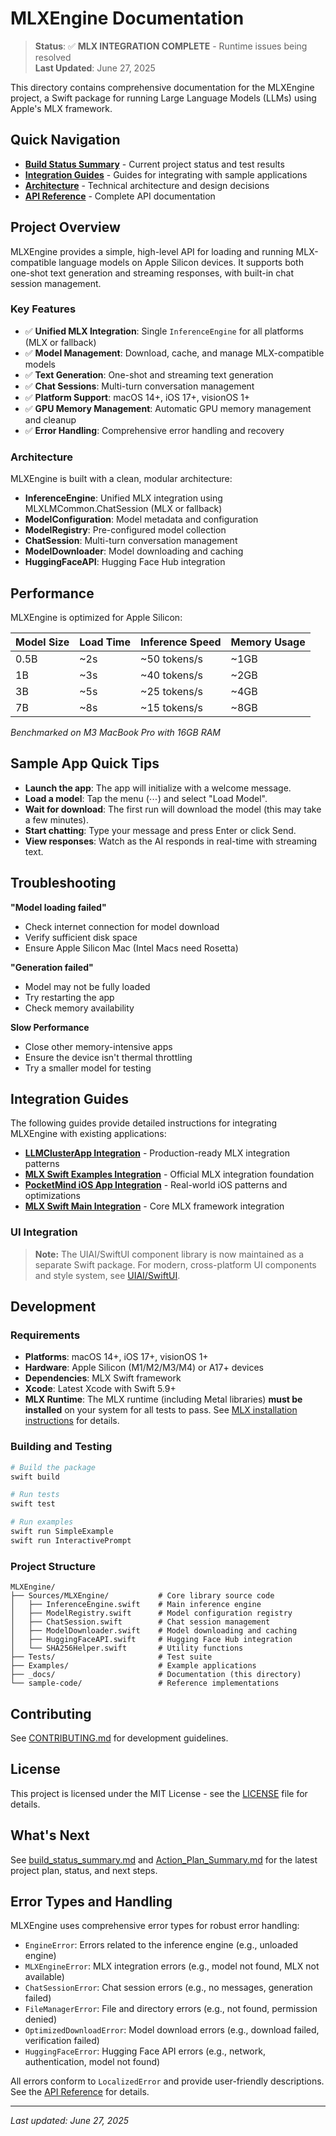 # MLXEngine Documentation

> **Status**: ✅ **MLX INTEGRATION COMPLETE** - Runtime issues being resolved  
> **Last Updated**: June 27, 2025

This directory contains comprehensive documentation for the MLXEngine project, a Swift package for running Large Language Models (LLMs) using Apple's MLX framework.

## Quick Navigation

- **[Build Status Summary](build_status_summary.md)** - Current project status and test results
- **[Integration Guides](integration_guides/)** - Guides for integrating with sample applications
- **[Architecture](architecture.md)** - Technical architecture and design decisions
- **[API Reference](api_reference.md)** - Complete API documentation

## Project Overview

MLXEngine provides a simple, high-level API for loading and running MLX-compatible language models on Apple Silicon devices. It supports both one-shot text generation and streaming responses, with built-in chat session management.

### Key Features

- ✅ **Unified MLX Integration**: Single `InferenceEngine` for all platforms (MLX or fallback)
- ✅ **Model Management**: Download, cache, and manage MLX-compatible models
- ✅ **Text Generation**: One-shot and streaming text generation
- ✅ **Chat Sessions**: Multi-turn conversation management
- ✅ **Platform Support**: macOS 14+, iOS 17+, visionOS 1+
- ✅ **GPU Memory Management**: Automatic GPU memory management and cleanup
- ✅ **Error Handling**: Comprehensive error handling and recovery

### Architecture

MLXEngine is built with a clean, modular architecture:

- **InferenceEngine**: Unified MLX integration using MLXLMCommon.ChatSession (MLX or fallback)
- **ModelConfiguration**: Model metadata and configuration
- **ModelRegistry**: Pre-configured model collection
- **ChatSession**: Multi-turn conversation management
- **ModelDownloader**: Model downloading and caching
- **HuggingFaceAPI**: Hugging Face Hub integration

## Performance

MLXEngine is optimized for Apple Silicon:

| Model Size | Load Time | Inference Speed | Memory Usage |
|------------|-----------|----------------|--------------|
| 0.5B       | ~2s       | ~50 tokens/s   | ~1GB        |
| 1B         | ~3s       | ~40 tokens/s   | ~2GB        |
| 3B         | ~5s       | ~25 tokens/s   | ~4GB        |
| 7B         | ~8s       | ~15 tokens/s   | ~8GB        |

*Benchmarked on M3 MacBook Pro with 16GB RAM*

## Sample App Quick Tips

- **Launch the app**: The app will initialize with a welcome message.
- **Load a model**: Tap the menu (⋯) and select "Load Model".
- **Wait for download**: The first run will download the model (this may take a few minutes).
- **Start chatting**: Type your message and press Enter or click Send.
- **View responses**: Watch as the AI responds in real-time with streaming text.

## Troubleshooting

**"Model loading failed"**
- Check internet connection for model download
- Verify sufficient disk space
- Ensure Apple Silicon Mac (Intel Macs need Rosetta)

**"Generation failed"**
- Model may not be fully loaded
- Try restarting the app
- Check memory availability

**Slow Performance**
- Close other memory-intensive apps
- Ensure the device isn't thermal throttling
- Try a smaller model for testing

## Integration Guides

The following guides provide detailed instructions for integrating MLXEngine with existing applications:

- **[LLMClusterApp Integration](integration_guides/LLMClusterApp_Integration_Guide.md)** - Production-ready MLX integration patterns
- **[MLX Swift Examples Integration](integration_guides/mlx_swift_examples_integration_guide.md)** - Official MLX integration foundation
- **[PocketMind iOS App Integration](integration_guides/pocketmind_ios_app_integration_guide.md)** - Real-world iOS patterns and optimizations
- **[MLX Swift Main Integration](integration_guides/mlx_swift_main_integration_guide.md)** - Core MLX framework integration

### UI Integration

> **Note:** The UIAI/SwiftUI component library is now maintained as a separate Swift package. For modern, cross-platform UI components and style system, see [UIAI/SwiftUI](https://github.com/yourorg/UIAI).

## Development

### Requirements

- **Platforms**: macOS 14+, iOS 17+, visionOS 1+
- **Hardware**: Apple Silicon (M1/M2/M3/M4) or A17+ devices
- **Dependencies**: MLX Swift framework
- **Xcode**: Latest Xcode with Swift 5.9+
- **MLX Runtime**: The MLX runtime (including Metal libraries) **must be installed** on your system for all tests to pass. See [MLX installation instructions](https://github.com/ml-explore/mlx) for details.

### Building and Testing

```bash
# Build the package
swift build

# Run tests
swift test

# Run examples
swift run SimpleExample
swift run InteractivePrompt
```

### Project Structure

```
MLXEngine/
├── Sources/MLXEngine/           # Core library source code
│   ├── InferenceEngine.swift    # Main inference engine
│   ├── ModelRegistry.swift      # Model configuration registry
│   ├── ChatSession.swift        # Chat session management
│   ├── ModelDownloader.swift    # Model downloading and caching
│   ├── HuggingFaceAPI.swift     # Hugging Face Hub integration
│   └── SHA256Helper.swift       # Utility functions
├── Tests/                       # Test suite
├── Examples/                    # Example applications
├── _docs/                       # Documentation (this directory)
└── sample-code/                 # Reference implementations
```

## Contributing

See [CONTRIBUTING.md](../../CONTRIBUTING.md) for development guidelines.

## License

This project is licensed under the MIT License - see the [LICENSE](../../LICENSE) file for details.

## What's Next

See [build_status_summary.md](build_status_summary.md) and [Action_Plan_Summary.md](Action_Plan_Summary.md) for the latest project plan, status, and next steps.

## Error Types and Handling

MLXEngine uses comprehensive error types for robust error handling:

- `EngineError`: Errors related to the inference engine (e.g., unloaded engine)
- `MLXEngineError`: MLX integration errors (e.g., model not found, MLX not available)
- `ChatSessionError`: Chat session errors (e.g., no messages, generation failed)
- `FileManagerError`: File and directory errors (e.g., not found, permission denied)
- `OptimizedDownloadError`: Model download errors (e.g., download failed, verification failed)
- `HuggingFaceError`: Hugging Face API errors (e.g., network, authentication, model not found)

All errors conform to `LocalizedError` and provide user-friendly descriptions. See the [API Reference](api_reference.md#error-types) for details.

---

*Last updated: June 27, 2025* 